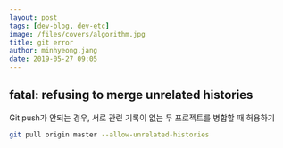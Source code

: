 ```yaml
---
layout: post
tags: [dev-blog, dev-etc]
image: /files/covers/algorithm.jpg
title: git error
author: minhyeong.jang
date: 2019-05-27 09:05
---
```


## fatal: refusing to merge unrelated histories

Git push가 안되는 경우, 서로 관련 기록이 없는 두 프로젝트를 병합할 때 허용하기

```bash
git pull origin master --allow-unrelated-histories
```

